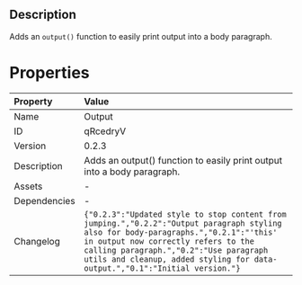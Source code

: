 <h2>Description</h2>Adds an <code>output()</code> function to easily print output into a body paragraph.

# Properties

| Property | Value |
| :--- | :--- |
| Name | Output |
| ID | qRcedryV |
| Version | 0.2.3 |
| Description | Adds an output() function to easily print output into a body paragraph. |
| Assets | - |
| Dependencies | - |
| Changelog | `{"0.2.3":"Updated style to stop content from jumping.","0.2.2":"Output paragraph styling also for body-paragraphs.","0.2.1":"'this' in output now correctly refers to the calling paragraph.","0.2":"Use paragraph utils and cleanup, added styling for data-output.","0.1":"Initial version."}` |